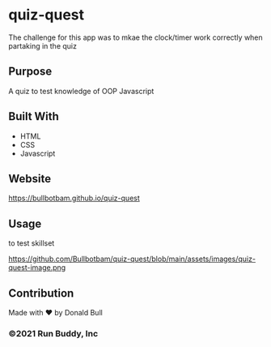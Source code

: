 # quiz-quest


The challenge for this app was to mkae the clock/timer work correctly when partaking in the quiz



## Purpose
A quiz to test knowledge of OOP Javascript

## Built With
* HTML
* CSS
* Javascript

## Website
https://bullbotbam.github.io/quiz-quest


## Usage
to test skillset

https://github.com/Bullbotbam/quiz-quest/blob/main/assets/images/quiz-quest-image.png


## Contribution
Made with ❤️ by Donald Bull
### ©️2021 Run Buddy, Inc 

